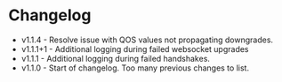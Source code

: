 # Changelog

* v1.1.4 - Resolve issue with QOS values not propagating downgrades.
* v1.1.1+1 - Additional logging during failed websocket upgrades
* v1.1.1 - Additional logging during failed handshakes.
* v1.1.0 - Start of changelog. Too many previous changes to list.
